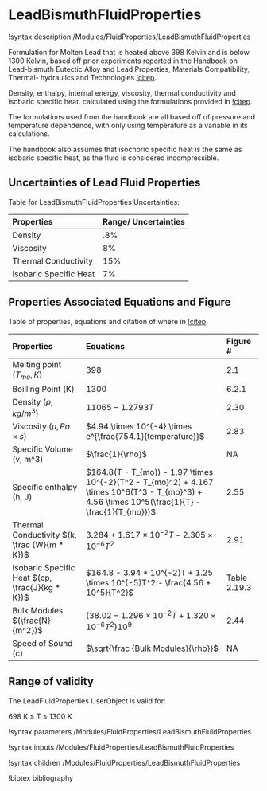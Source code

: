 # LeadBismuthFluidProperties

!syntax description /Modules/FluidProperties/LeadBismuthFluidProperties

Formulation for Molten Lead that is heated above 398 Kelvin and is below 1300 Kelvin, based off prior experiments reported in the Handbook on Lead-bismuth Eutectic Alloy and Lead Properties, Materials Compatibility, Thermal- hydraulics and Technologies [!citep](Fazio).

Density, enthalpy, internal energy, viscosity, thermal conductivity and isobaric specific heat.
calculated using the formulations provided in [!citep](Fazio).

The formulations used from the handbook are all based off of pressure and temperature dependence,
with only using temperature as a variable in its calculations.

The handbook also assumes that isochoric specific heat is the same as isobaric specific heat,
as the fluid is considered incompressible.

## Uncertainties of Lead Fluid Properties

Table for LeadBismuthFluidProperties Uncertainties:


| Properties | Range/ Uncertainties|
| :------------- | :------------- |
| Density | .8% |
| Viscosity | 8% |
| Thermal Conductivity | 15% |
| Isobaric Specific Heat | 7% |

## Properties Associated Equations and Figure #  

Table of properties, equations and citation of where in [!citep](Fazio).

| Properties | Equations| Figure # |
| :------------- | :------------- | :------------- |
| Melting point $(T_{mo}, K)$ | 398 |  2.1  |
| Boilling Point (K) | 1300 |  6.2.1  |
| Density $(\rho, kg/m^3)$ | $11065 - 1.2793T$ |  2.30  |
| Viscosity $(\mu, Pa \times s)$ | $4.94 \times 10^{-4} \times e^{\frac{754.1}{temperature}}$ |  2.83  |
| Specific Volume (v, m^3) | $\frac{1}{\rho}$ |  NA  |
| Specific enthalpy (h, J) | $164.8(T - T_{mo}) - 1.97 \times 10^{-2}(T^2 - T_{mo}^2) + 4.167 \times 10^6(T^3 - T_{mo}^3) + 4.56 \times 10^5(\frac{1}{T} -\frac{1}{T_{mo}})$ |  2.55  |
| Thermal Conductivity $(k, \frac {W}{m * K})$ | $3.284 + 1.617 \times 10^{-2}T - 2.305 \times 10^{-6}T^2$ |  2.91  |
| Isobaric Specific Heat $(cp, \frac{J}{kg * K})$ | $164.8 - 3.94 * 10^{-2}T + 1.25 \times 10^{-5}T^2 - \frac{4.56 * 10^5}{T^2}$ |  Table 2.19.3  |
| Bulk Modules $(\frac{N}{m^2})$ | $(38.02 - 1.296 \times 10^{-2}T + 1.320 \times 10^{-6}T^2)10^9$ |  2.44  |
| Speed of Sound  (c) | $\sqrt{\frac {Bulk Modules}{\rho}}$ |  NA  |

## Range of validity

The LeadFluidProperties UserObject is valid for:

 698 K $\le$ T $\le$ 1300 K

!syntax parameters /Modules/FluidProperties/LeadBismuthFluidProperties

!syntax inputs /Modules/FluidProperties/LeadBismuthFluidProperties

!syntax children /Modules/FluidProperties/LeadBismuthFluidProperties

!bibtex bibliography
